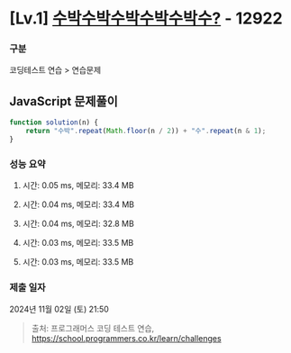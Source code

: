 # [Lv.1] [수박수박수박수박수박수?](https://school.programmers.co.kr/learn/courses/30/lessons/12922?language=javascript) - 12922 

### 구분

코딩테스트 연습 > 연습문제

## JavaScript 문제풀이

```js
function solution(n) {
    return "수박".repeat(Math.floor(n / 2)) + "수".repeat(n & 1);
}
```

### 성능 요약

1. 시간: 0.05 ms, 메모리: 33.4 MB

2. 시간: 0.04 ms, 메모리: 33.4 MB
3. 시간: 0.04 ms, 메모리: 32.8 MB
4. 시간: 0.03 ms, 메모리: 33.5 MB
5. 시간: 0.03 ms, 메모리: 33.5 MB

### 제출 일자

2024년 11월 02일 (토) 21:50

> 출처: 프로그래머스 코딩 테스트 연습, https://school.programmers.co.kr/learn/challenges